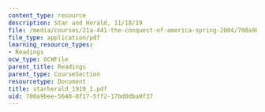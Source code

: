 ```yaml
---
content_type: resource
description: Star and Herald, 11/18/19
file: /media/courses/21a-441-the-conquest-of-america-spring-2004/700a9bee56408f175ff217bd0dba0f37_starherald_1919_1.pdf
file_type: application/pdf
learning_resource_types:
- Readings
ocw_type: OCWFile
parent_title: Readings
parent_type: CourseSection
resourcetype: Document
title: starherald_1919_1.pdf
uid: 700a9bee-5640-8f17-5ff2-17bd0dba0f37
---
```

